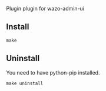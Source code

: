 Plugin plugin for wazo-admin-ui

Install
-------

    make

Uninstall
---------

You need to have python-pip installed.

    make uninstall

